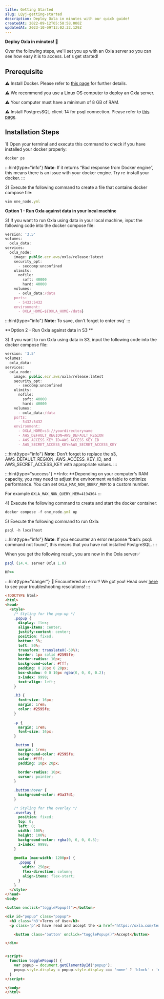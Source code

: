 ```yaml
---
title: Getting Started
slug: LQyj-getting-started
description: Deploy Oxla in minutes with our quick guide!
createdAt: 2022-09-12T05:58:58.000Z
updatedAt: 2023-10-09T13:02:32.129Z
---
```


******Deploy Oxla in minutes! 🎊******

Over the following steps, we'll set you up with an Oxla server so you can see how easy it is to access. Let's get started!

## Prerequisite

⚠️ Install Docker. Please refer to [this page](https://docs.docker.com/engine/install/) for further details.

⚠️ We recommend you use a Linux OS computer to deploy an Oxla server.

⚠️ Your computer must have a minimum of 8 GB of RAM.

⚠️ Install PostgresSQL-client-14 for psql connection. Please refer to [this page](https://www.postgresql.org/download/).&#x20;

## Installation Steps

1\) Open your terminal and execute this command to check if you have installed your docker properly:

```typescript
docker ps
```

:::hint{type="info"}
**Note**: If it returns “Bad response from Docker engine”, this means there is an issue with your docker engine. Try re-install your docker.
:::

2\) Execute the following command to create a file that contains docker compose file:

```typescript
vim one_node.yml
```

**Option 1 - Run Oxla against data in your local machine**

3\) If you want to run Oxla using data in your local machine, input the following code into the docker compose file:

```typescript
version: '3.5'
volumes:
  oxla_data:
services:
  oxla_node:
    image: public.ecr.aws/oxla/release:latest
    security_opt:
      - seccomp:unconfined
    ulimits:
      nofile:
        soft: 40000
        hard: 40000
    volumes:
      - oxla_data:/data
    ports:
      - 5432:5432
    environment:
      - OXLA_HOME=${OXLA_HOME-/data}

```

:::hint{type="info"}
**Note:** To save, don't forget to enter \:wq\`
:::



**Option 2 - Run Oxla against data in S3 **

3\) If you want to run Oxla using data in S3, input the following code into the docker compose file:

```typescript
version: '3.5'
volumes:
  oxla_data:
services:
  oxla_node:
    image: public.ecr.aws/oxla/release:latest
    security_opt:
      - seccomp:unconfined
    ulimits:
      nofile:
        soft: 40000
        hard: 40000
    volumes:
      - oxla_data:/data
    ports:
      - 5432:5432
    environment:
      - OXLA_HOME=s3://yourdirectoryname
      - AWS_DEFAULT_REGION=AWS_DEFAULT_REGION
      - AWS_ACCESS_KEY_ID=AWS_ACCESS_KEY_ID
      - AWS_SECRET_ACCESS_KEY=AWS_SECRET_ACCESS_KEY

```

:::hint{type="info"}
**Note**: Don’t forget to replace the s3, AWS\_DEFAULT\_REGION, AWS\_ACCESS\_KEY\_ID, and AWS\_SECRET\_ACCESS\_KEY with appropriate values.&#x20;
:::

:::hint{type="success"}
**Info: **Depending on your computer's RAM capacity, you may need to adjust the environment variable to optimize performance. You can set `OXLA_MAX_NON_QUERY_MEM` to a custom number.&#x20;

For example `OXLA_MAX_NON_QUERY_MEM=4194304`
:::

4\) Execute the following command to create and start the docker container:

```typescript
docker compose -f one_node.yml up
```

5\) Execute the following command to run Oxla:

```typescript
psql -h localhost
```

:::hint{type="info"}
**Note**: If you encounter an error response “bash: psql: command not found“, this means that you have not installed PostgreSQL.&#x20;
:::

When you get the following result, you are now in the Oxla server✅

```typescript
psql (14.4, server Oxla 1.0)

HP=>
```

:::hint{type="danger"}
🚧 Encountered an error? We got you! Head over [here](https://docs.oxla.com/error-handling) to see your troubleshooting resolutions!
:::

```html
<!DOCTYPE html>
<html>
<head>
  <style>
    /* Styling for the pop-up */
    .popup {
      display: flex;
      align-items: center;
      justify-content: center;
      position: fixed;
      bottom: 5%;
      left: 50%;
      transform: translateX(-50%);
      border: 1px solid #2595fe;
      border-radius: 10px;
      background-color: #fff;
      padding: 0 20px 0 20px;
      box-shadow: 0 0 10px rgba(0, 0, 0, 0.2);
      z-index: 9999;
      text-align: left;
    }
  
    .h3 {
      font-size: 16px;
      margin: 1rem;
      color: #2595fe;
    }
    
    .p {
      margin: 1rem;
      font-size: 16px;
    }

    .button {
      margin: 1rem;
      background-color: #2595fe;
      color: #fff;
      padding: 10px 20px;
      
      border-radius: 10px;
      cursor: pointer;
    }

    .button:hover {
      background-color: #3a37d1;
    }

    /* Styling for the overlay */
    .overlay {
      position: fixed;
      top: 0;
      left: 0;
      width: 100%;
      height: 100%;
      background-color: rgba(0, 0, 0, 0.5);
      z-index: 9998;
    }
    
    @media (max-width: 1200px) {
      .popup {
        width: 250px;
        flex-direction: column;
        align-items: flex-start;
      }
    }
  </style>
</head>
<body>

<button onclick="togglePopup()"></button>

<div id="popup" class="popup">
  <h3 class='h3'>Terms of Use</h3>
  <p class='p'>I have read and accept the <a href="https://oxla.com/terms-of-use/"style="TEXT-DECORATION: underline">Terms of Use</a> </p>

    <button class='button' onclick="togglePopup()">Accept</button>

</div>


<script>
  function togglePopup() {
    var popup = document.getElementById('popup');
    popup.style.display = popup.style.display === 'none' ? 'block' : 'none';
  }
</script>

</body>
</html>

```

